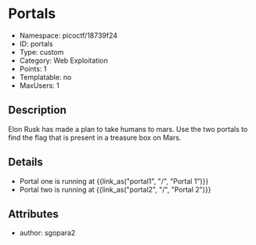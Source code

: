 # Portals

- Namespace: picoctf/18739f24
- ID: portals
- Type: custom
- Category: Web Exploitation
- Points: 1
- Templatable: no
- MaxUsers: 1

## Description

 Elon Rusk has made a plan to take humans to mars. Use the two portals to find the flag that is present in a treasure box on Mars.

## Details

* Portal one is running at {{link_as("portal1", "/", "Portal 1")}}
* Portal two is running at {{link_as("portal2", "/", "Portal 2")}}


## Attributes

- author: sgopara2

